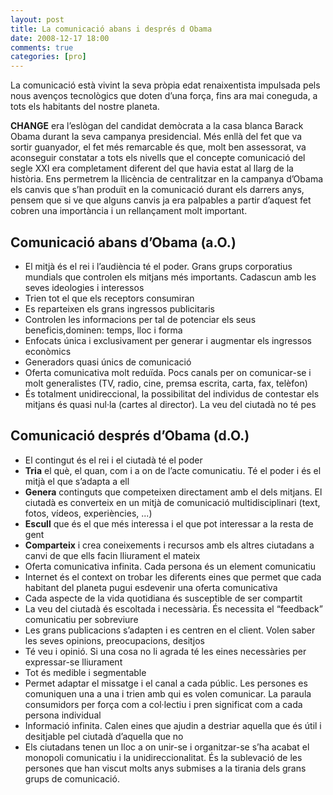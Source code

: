 ```yaml
---
layout: post
title: La comunicació abans i després d Obama
date: 2008-12-17 18:00
comments: true
categories: [pro]
---
```


La comunicació està vivint la seva pròpia edat renaixentista impulsada pels nous avenços tecnològics que doten d’una força, fins ara mai coneguda, a tots els habitants del nostre planeta.

**CHANGE** era l’eslògan del candidat demòcrata a la casa blanca Barack Obama durant la seva campanya presidencial. Més enllà del fet que va sortir guanyador, el fet més remarcable és que, molt ben assessorat, va aconseguir constatar a tots els nivells que el concepte comunicació del segle XXI era completament diferent del que havia estat al llarg de la història. Ens permetrem la llicència de centralitzar en la campanya d’Obama els canvis que s’han produït en la comunicació durant els darrers anys, pensem que si ve que alguns canvis ja era palpables a partir d’aquest fet cobren una importància i un rellançament molt important.

## Comunicació abans d’Obama (a.O.)

- El mitjà és el rei i l’audiència té el poder. Grans grups corporatius mundials que controlen els mitjans més importants. Cadascun amb les seves ideologies i interessos
- Trien tot el que els receptors consumiran
- Es reparteixen els grans ingressos publicitaris
- Controlen les informacions per tal de potenciar els seus beneficis,dominen: temps, lloc i forma
- Enfocats única i exclusivament per generar i augmentar els 	ingressos econòmics
- Generadors quasi únics de comunicació
- Oferta comunicativa molt reduïda. Pocs canals per on comunicar-se i molt generalistes (TV, radio, cine, premsa escrita, carta, fax, telèfon)
- És totalment unidireccional, la possibilitat del individus de contestar els mitjans és quasi nul·la (cartes al director). La veu del ciutadà no té pes


## Comunicació després d’Obama (d.O.)

- El contingut és el rei i el ciutadà té el poder
- **Tria** el què, el quan, com i a on de l’acte comunicatiu. Té el poder i és el mitjà el que s’adapta a ell
- **Genera** continguts que competeixen 	directament amb el dels mitjans. El ciutadà es converteix 	en un mitjà de comunicació multidisciplinari (text, fotos, vídeos, experiències, ...)
- **Escull** que és el que més interessa i el que pot interessar a la resta de gent
- **Comparteix** i crea coneixements i 	recursos amb els altres ciutadans a canvi de que ells facin 	lliurament el mateix
- Oferta comunicativa infinita. Cada persona és un element comunicatiu
- Internet és el context on trobar les diferents eines que permet que cada habitant del planeta pugui esdevenir una oferta comunicativa
- Cada aspecte de la vida quotidiana és susceptible de ser compartit
- La veu del ciutadà és escoltada i necessària. És necessita el “feedback” comunicatiu per sobreviure
- Les grans publicacions s’adapten i es centren en el client. Volen saber les seves opinions, preocupacions, desitjos
- Té veu i opinió. Si una cosa no li agrada té les eines necessàries per expressar-se lliurament
- Tot és medible i segmentable
- Permet adaptar el missatge i el canal a cada públic. Les persones es comuniquen una a una i trien amb qui es volen comunicar. La paraula consumidors per força com a col·lectiu i pren significat com a cada persona individual
- Informació infinita. Calen eines que ajudin a destriar aquella que és útil i desitjable pel ciutadà 	d’aquella que no
- Els ciutadans tenen un lloc a on unir-se i organitzar-se s’ha acabat el monopoli comunicatiu i la unidireccionalitat. És la sublevació de les persones que han viscut molts anys submises a la tirania dels grans grups de comunicació.
